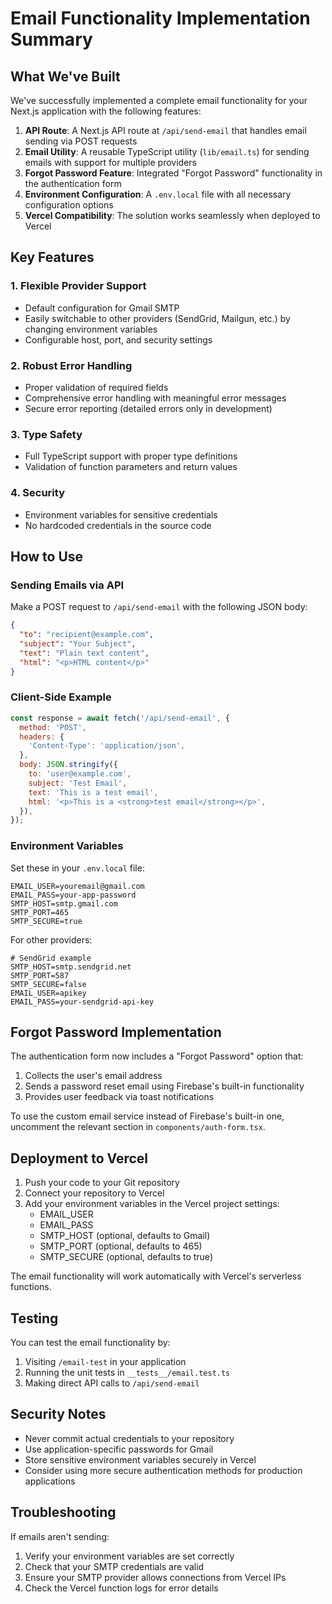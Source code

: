 # Email Functionality Implementation Summary

## What We've Built

We've successfully implemented a complete email functionality for your Next.js application with the following features:

1. **API Route**: A Next.js API route at `/api/send-email` that handles email sending via POST requests
2. **Email Utility**: A reusable TypeScript utility (`lib/email.ts`) for sending emails with support for multiple providers
3. **Forgot Password Feature**: Integrated "Forgot Password" functionality in the authentication form
4. **Environment Configuration**: A `.env.local` file with all necessary configuration options
5. **Vercel Compatibility**: The solution works seamlessly when deployed to Vercel

## Key Features

### 1. Flexible Provider Support
- Default configuration for Gmail SMTP
- Easily switchable to other providers (SendGrid, Mailgun, etc.) by changing environment variables
- Configurable host, port, and security settings

### 2. Robust Error Handling
- Proper validation of required fields
- Comprehensive error handling with meaningful error messages
- Secure error reporting (detailed errors only in development)

### 3. Type Safety
- Full TypeScript support with proper type definitions
- Validation of function parameters and return values

### 4. Security
- Environment variables for sensitive credentials
- No hardcoded credentials in the source code

## How to Use

### Sending Emails via API
Make a POST request to `/api/send-email` with the following JSON body:

```json
{
  "to": "recipient@example.com",
  "subject": "Your Subject",
  "text": "Plain text content",
  "html": "<p>HTML content</p>"
}
```

### Client-Side Example
```javascript
const response = await fetch('/api/send-email', {
  method: 'POST',
  headers: {
    'Content-Type': 'application/json',
  },
  body: JSON.stringify({
    to: 'user@example.com',
    subject: 'Test Email',
    text: 'This is a test email',
    html: '<p>This is a <strong>test email</strong></p>',
  }),
});
```

### Environment Variables
Set these in your `.env.local` file:

```env
EMAIL_USER=youremail@gmail.com
EMAIL_PASS=your-app-password
SMTP_HOST=smtp.gmail.com
SMTP_PORT=465
SMTP_SECURE=true
```

For other providers:
```env
# SendGrid example
SMTP_HOST=smtp.sendgrid.net
SMTP_PORT=587
SMTP_SECURE=false
EMAIL_USER=apikey
EMAIL_PASS=your-sendgrid-api-key
```

## Forgot Password Implementation

The authentication form now includes a "Forgot Password" option that:
1. Collects the user's email address
2. Sends a password reset email using Firebase's built-in functionality
3. Provides user feedback via toast notifications

To use the custom email service instead of Firebase's built-in one, uncomment the relevant section in `components/auth-form.tsx`.

## Deployment to Vercel

1. Push your code to your Git repository
2. Connect your repository to Vercel
3. Add your environment variables in the Vercel project settings:
   - EMAIL_USER
   - EMAIL_PASS
   - SMTP_HOST (optional, defaults to Gmail)
   - SMTP_PORT (optional, defaults to 465)
   - SMTP_SECURE (optional, defaults to true)

The email functionality will work automatically with Vercel's serverless functions.

## Testing

You can test the email functionality by:
1. Visiting `/email-test` in your application
2. Running the unit tests in `__tests__/email.test.ts`
3. Making direct API calls to `/api/send-email`

## Security Notes

- Never commit actual credentials to your repository
- Use application-specific passwords for Gmail
- Store sensitive environment variables securely in Vercel
- Consider using more secure authentication methods for production applications

## Troubleshooting

If emails aren't sending:
1. Verify your environment variables are set correctly
2. Check that your SMTP credentials are valid
3. Ensure your SMTP provider allows connections from Vercel IPs
4. Check the Vercel function logs for error details